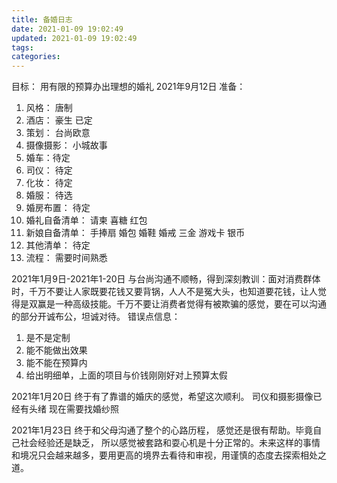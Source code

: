 ```yaml
---
title: 备婚日志
date: 2021-01-09 19:02:49
updated: 2021-01-09 19:02:49
tags:
categories:
---
```


目标： 用有限的预算办出理想的婚礼 2021年9月12日
准备： 
1. 风格： 唐制
2. 酒店： 豪生 已定
3. 策划： 台尚欧意
4. 摄像摄影： 小城故事
5. 婚车：待定
6. 司仪： 待定
7. 化妆： 待定
8. 婚服： 待选
9. 婚房布置： 待定
9. 婚礼自备清单： 请柬 喜糖 红包 
10. 新娘自备清单： 手捧扇 婚包 婚鞋 婚戒 三金 游戏卡 银币
11. 其他清单： 待定
12. 流程： 需要时间熟悉

2021年1月9日-2021年1-20日
与台尚沟通不顺畅，得到深刻教训：面对消费群体时，千万不要让人家既要花钱又要背锅，人人不是冤大头，也知道要花钱，让人觉得是双赢是一种高级技能。千万不要让消费者觉得有被欺骗的感觉，要在可以沟通的部分开诚布公，坦诚对待。
错误点信息： 
1. 是不是定制
2. 能不能做出效果
3. 能不能在预算内
4. 给出明细单，上面的项目与价钱刚刚好对上预算太假

2021年1月20日
终于有了靠谱的婚庆的感觉，希望这次顺利。
司仪和摄影摄像已经有头绪
现在需要找婚纱照

2021年1月23日
终于和父母沟通了整个的心路历程， 感觉还是很有帮助。毕竟自己社会经验还是缺乏， 所以感觉被套路和耍心机是十分正常的。未来这样的事情和境况只会越来越多，要用更高的境界去看待和审视，用谨慎的态度去探索相处之道。